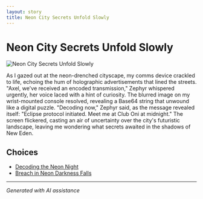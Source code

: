 ```yaml
---
layout: story
title: Neon City Secrets Unfold Slowly
---
```


# Neon City Secrets Unfold Slowly

![Neon City Secrets Unfold Slowly](//Users/danielkliewer/textadventure08/text-adventure-web/temp/e24f1c95-8482-4e5a-846f-0028119f40cc/input_images/image_1.jpg)

As I gazed out at the neon-drenched cityscape, my comms device crackled to life, echoing the hum of holographic advertisements that lined the streets. "Axel, we've received an encoded transmission," Zephyr whispered urgently, her voice laced with a hint of curiosity. The blurred image on my wrist-mounted console resolved, revealing a Base64 string that unwound like a digital puzzle. "Decoding now," Zephyr said, as the message revealed itself: "Eclipse protocol initiated. Meet me at Club Oni at midnight." The screen flickered, casting an air of uncertainty over the city's futuristic landscape, leaving me wondering what secrets awaited in the shadows of New Eden.


## Choices

* [Decoding the Neon Night](/stories/image_4.JPG)
* [Breach in Neon Darkness Falls](/stories/image_2.JPG)


---
*Generated with AI assistance*
